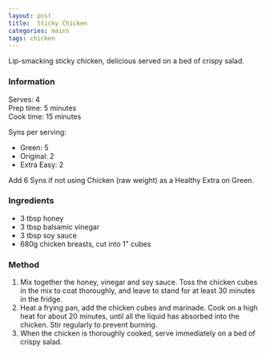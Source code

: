 ```yaml
---
layout: post
title:  Sticky Chicken
categories: mains
tags: chicken
---
```


Lip-smacking sticky chicken, delicious served on a bed of crispy salad.

### Information

Serves: 4  
Prep time: 5 minutes  
Cook time: 15 minutes  

Syns per serving:

- Green: 5
- Original: 2
- Extra Easy: 2

Add 6 Syns if not using Chicken (raw weight) as a Healthy Extra on Green.

### Ingredients

- 3 tbsp honey
- 3 tbsp balsamic vinegar
- 3 tbsp soy sauce
- 680g chicken breasts, cut into 1" cubes 


### Method

1. Mix together the honey, vinegar and soy sauce. Toss the chicken cubes in the mix to coat thoroughly, and leave to stand for at least 30 minutes in the fridge. 
2. Heat a frying pan, add the chicken cubes and marinade. Cook on a high heat for about 20 minutes, until all the liquid has absorbed into the chicken. Stir regularly to prevent burning. 
3. When the chicken is thoroughly cooked, serve immediately on a bed of crispy salad.
